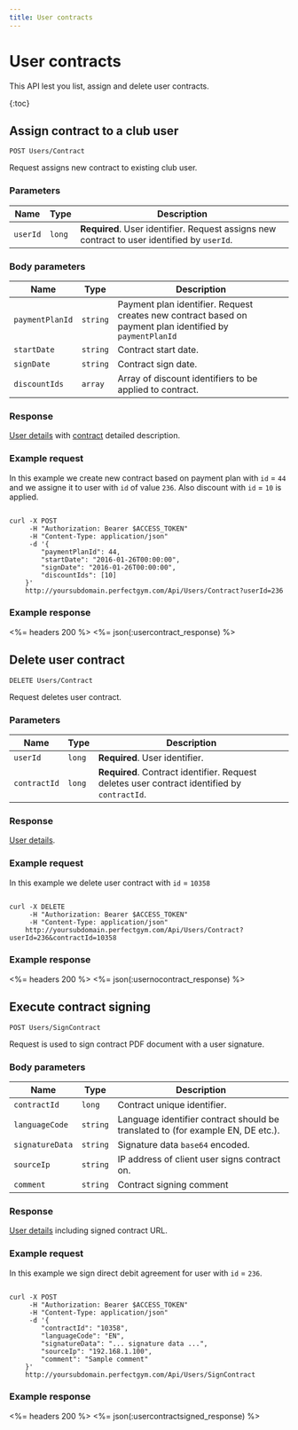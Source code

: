 ```yaml
---
title: User contracts
---
```


# User contracts

This API lest you list, assign and delete user contracts.

{:toc}


## Assign contract to a club user

    POST Users/Contract

Request assigns new contract to existing club user.


### Parameters

Name  	    | Type       		| Description
------------|-------------------|------------
`userId`    |`long`	    		| **Required**. User identifier. Request assigns new contract to user identified by `userId`.


### Body parameters

Name     	    | Type       		| Description
----------------|-------------------|------------
`paymentPlanId` |`string`    		| Payment plan identifier. Request creates new contract based on payment plan identified by `paymentPlanId`
`startDate`     |`string`    		| Contract start date.
`signDate`     	|`string`    		| Contract sign date.
`discountIds`   |`array`			| Array of discount identifiers to be applied to contract.



### Response

[User details][UserDetailsProperties] with [contract][Contract] detailed description.


### Example request

In this example we create new contract based on payment plan with `id` = `44` and we assigne it to user with `id` of value `236`.
Also discount with `id` = `10` is applied.

``` command-line

curl -X POST 
	 -H "Authorization: Bearer $ACCESS_TOKEN" 
	 -H "Content-Type: application/json" 
	 -d '{
	    "paymentPlanId": 44,
	    "startDate": "2016-01-26T00:00:00",
	    "signDate": "2016-01-26T00:00:00",
	    "discountIds": [10]	    
	}' 
	http://yoursubdomain.perfectgym.com/Api/Users/Contract?userId=236
```


### Example response

<%= headers 200 %>
<%= json(:usercontract_response) %>



## Delete user contract

    DELETE Users/Contract

Request deletes user contract.


### Parameters

Name  	    	| Type     		| Description
----------------|---------------|------------
`userId`    	|`long`    		| **Required**. User identifier. 
`contractId`    |`long`    		| **Required**. Contract identifier. Request deletes user contract identified by `contractId`.



### Response

[User details][UserDetailsProperties].


### Example request

In this example we delete user contract with `id` = `10358`

``` command-line

curl -X DELETE 
	 -H "Authorization: Bearer $ACCESS_TOKEN" 
	 -H "Content-Type: application/json" 	 
	http://yoursubdomain.perfectgym.com/Api/Users/Contract?userId=236&contractId=10358
```


### Example response

<%= headers 200 %>
<%= json(:usernocontract_response) %>




## <a name="contractsigning"></a>Execute contract signing

    POST Users/SignContract

Request is used to sign contract PDF document with a user signature.


### Body parameters

Name     	    	| Type       		| Description
--------------------|-------------------|------------
`contractId` 		|`long`  	  		| Contract unique identifier.
`languageCode`     	|`string`    		| Language identifier contract should be translated to (for example EN, DE etc.).
`signatureData`		|`string`	   		| Signature data `base64` encoded.
`sourceIp`			|`string`			| IP address of client user signs contract on.
`comment`			|`string`			| Contract signing comment


### Response

[User details][UserDetailsProperties] including signed contract URL.


### Example request

In this example we sign direct debit agreement for user with `id` = `236`.

``` command-line

curl -X POST 
	 -H "Authorization: Bearer $ACCESS_TOKEN" 
	 -H "Content-Type: application/json" 
	 -d '{
	    "contractId": "10358",
	    "languageCode": "EN",
	    "signatureData": "... signature data ...",		
	    "sourceIp": "192.168.1.100",
	    "comment": "Sample comment"
	}' 
	http://yoursubdomain.perfectgym.com/Api/Users/SignContract
```


### Example response

<%= headers 200 %>
<%= json(:usercontractsigned_response) %>



[UserDetailsProperties]: /Api/users/userdetails#properties
[Contract]: /Api/contracts/contractdetails#properties
